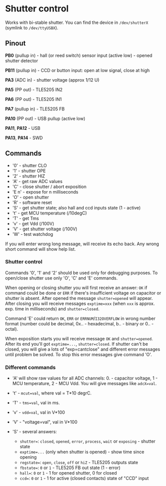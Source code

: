 Shutter control 
===============

Works with bi-stable shutter. 
You can find the device in `/dev/shutterX` (symlink to `/dev/ttyUSBX`).

## Pinout

**PB0** (pullup in) - hall (or reed switch) sensor input (active low) - opened shutter detector

**PB11** (pullup in) - CCD or button input: open at low signal, close at high

**PA3** (ADC in) - shutter voltage (approx 1/12 U)

**PA5** (PP out) - TLE5205 IN2

**PA6** (PP out) - TLE5205 IN1

**PA7** (pullup in) - TLE5205 FB

**PA10** (PP out) - USB pullup (active low)

**PA11**, **PA12** - USB

**PA13**, **PA14** - SWD

## Commands

* '0' - shutter CLO
* '1' - shutter OPE
* '2' - shutter HIZ
* 'A' - get raw ADC values
* 'C' - close shutter  / abort exposition
* 'E n' - expose for n milliseconds
* 'O' - open shutter
* 'R' - software reset
* 'S' - get shutter state; also hall and ccd inputs state (1 - active)
* 't' - get MCU temperature (/10degC)
* 'T' - get Tms
* 'v' - get Vdd (/100V)
* 'V' - get shutter voltage (/100V)
* 'W' - test watchdog

If you will enter wrong long message, will receive its echo back. Any wrong short command will show help list.

### Shutter control
Commands '0', '1' and '2' should be used only for debugging purposes.
To open/close shutter use only 'O', 'C' and 'E' commands.

When opening or closing shutter you will first receive an answer: `OK` if command could be done or `ERR` if there's insufficient voltage on capacitor or shutter is absent.
After opened the message `shutter=opened` will appear. After closing you will receive messages `exptime=xxx` (when `xxx` is approx. exp. time in milliseconds) and `shutter=closed`.

Command 'E' could return `OK`, `ERR` or `ERRNUM`/`I32OVERFLOW` in wrong number format (number could be decimal, 0x.. - hexadecimal, b.. - binary or 0.. - octal).

When exposition starts you will receive message `OK` and `shutter=opened`. After its end you'll got `exptime=...`, `shutter=closed`.
If shutter can't be closed, you will give a lots of "exp=cantclose" and different error messages until problem be solved. To stop this error messages give command 'O'.

### Different commands
* 'A' will show raw values for all ADC channels: 0. - capacitor voltage, 1 - MCU temperature, 2 - MCU Vdd. You will give messages like `adcX=val`.

* 't' - `mcut=val`, where val = T*10 degrC.

* 'T' - `tms=val`, val in ms.

* 'v' - `vdd=val`, val in V*100

* 'V' - "voltage=val", val in V*100

* 'S' - several answers:
  * `shutter=`: `closed`, `opened`, `error`, `process`, `wait` or `exposing` - shutter state 
  * `exptime=...` (only when shutter is opened) - show time since opening
  * `regstate=`: `open`, `close`, `off` or `hiZ` - TLE5205 outputs state
  * `fbstate=`: `0` or `1` - TLE5205 FB out state (1 - error)
  * `hall=`: `0` or `1` - 1 for opened shutter, 0 for closed
  * `ccd=`: `0` or `1` - 1 for active (closed contacts) state of "CCD" input
